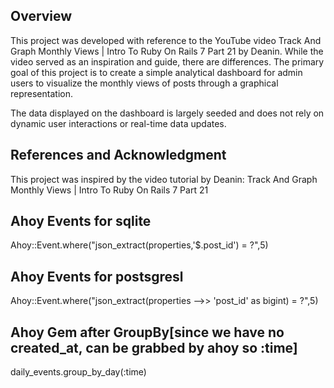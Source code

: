 Overview
---------

This project was developed with reference to the YouTube video Track And Graph Monthly Views | Intro To Ruby On Rails 7 Part 21 by Deanin. 
While the video served as an inspiration and guide, there are  differences. The primary goal of this project is to create a simple analytical dashboard for admin users to visualize the monthly views of posts through a graphical representation.

The data displayed on the dashboard is largely seeded and does not rely on dynamic user interactions or real-time data updates.

References and Acknowledgment
------------------------

This project was inspired by the video tutorial by Deanin:
Track And Graph Monthly Views | Intro To Ruby On Rails 7 Part 21


 Ahoy Events for sqlite
 ------------------------
 Ahoy::Event.where("json_extract(properties,'$.post_id') = ?",5)
 
 Ahoy Events for postsgresl
 ------------------------
 Ahoy::Event.where("json_extract(properties -->> 'post_id' as bigint) = ?",5)

 Ahoy Gem after GroupBy[since we have no created_at, can be grabbed by ahoy so :time]
 -----------------------------------
 daily_events.group_by_day(:time)
